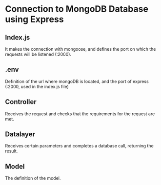 # Connection to MongoDB Database using Express

## Index.js

It makes the connection with mongoose, and defines the port on which the requests will be listened (:2000).

## .env

Definition of the url where mongoDB is located, and the port of express (:2000, used in the index.js file)

## Controller

Receives the request and checks that the requirements for the request are met.

## Datalayer

Receives certain parameters and completes a database call, returning the result.

## Model

The definition of the model.

